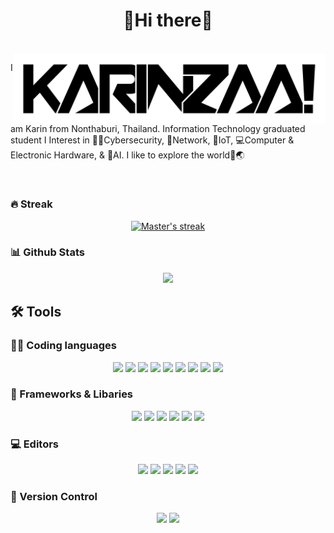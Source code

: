<h1 align="center">👋Hi there👋</h1>

<br>
<img align="right" src="https://github.com/karinzaa/karinzaa/blob/main/KARINZAALCGitHub.png"  width="500"></img>
<p align="center">
<p>I am Karin from Nonthaburi, Thailand. Information Technology graduated student  I Interest in 👩‍💻Cybersecurity, 📡Network, 📱IoT, 💻Computer & Electronic Hardware, & 🤖AI. I like to explore the world🔭🌏</p>
</p>
</br>	
		
	
### 🔥 Streak
<p align="center">
  <a href="https://github.com/DenverCoder1/github-readme-streak-stats">
    <img alt="Master's streak" src="https://streak-stats.demolab.com/?user=karinzaa&theme=monokai-metallian&hide_border=true"/>
  </a>
</p>


### 📊 Github Stats
<p align="center">
<img src="https://readme-stats.clckblog.space/api/top-langs/?username=karinzaa&layout=compact&langs_count=10&bg_color=20222e&text_color=F8D866&hide_border=true">
</p>
<!--
<p href="https://github.com/karinzaa/github-readme-stats">
  <img align="center" src="[https://github-readme-stats.vercel.app/api/pin/?username=karinzaa&repo=github-readme-stats](https://readme-stats.clckblog.space/api/top-langs/?username=karinzaa&layout=compact&langs_count=20&bg_color=20222e&text_color=F8D866&hide_border=true)"/>
</p>
-->

## 🛠 Tools

### 👨‍💻 Coding languages
<p align="center">
<img src="https://img.shields.io/badge/java-%23ED8B00.svg?style=for-the-badge&logo=java&logoColor=white">
<img src="https://img.shields.io/badge/javascript-%23323330.svg?style=for-the-badge&logo=javascript&logoColor=%23F7DF1E">
<img src="https://img.shields.io/badge/python-%2314354C.svg?style=for-the-badge&logo=python&logoColor=white)">
<img src="https://img.shields.io/badge/c%23-%23239120.svg?style=for-the-badge&logo=c-sharp&logoColor=white">
<img src="https://img.shields.io/badge/c-%2300599C.svg?style=for-the-badge&logo=c&logoColor=white">
<img src="https://img.shields.io/badge/c++-%2300599C.svg?style=for-the-badge&logo=c%2B%2B&logoColor=white">
<img src="https://img.shields.io/badge/shell_script-%23121011.svg?style=for-the-badge&logo=gnu-bash&logoColor=white">
<img src="https://img.shields.io/badge/markdown-%23000000.svg?style=for-the-badge&logo=markdown&logoColor=white">
<img src="https://img.shields.io/badge/latex-%23008080.svg?style=for-the-badge&logo=latex&logoColor=white">
</p>

### 🔌 Frameworks & Libaries
<p align="center">
  <img src="https://img.shields.io/badge/bootstrap-%23563D7C.svg?style=for-the-badge&logo=bootstrap&logoColor=white">
  <img src="https://img.shields.io/badge/node.js-6DA55F?style=for-the-badge&logo=node.js&logoColor=white">
  <img src="https://img.shields.io/badge/jquery-%230769AD.svg?style=for-the-badge&logo=jquery&logoColor=white">
  <img src="https://img.shields.io/badge/.NET-5C2D91?style=for-the-badge&logo=.net&logoColor=white">
  <img src="https://img.shields.io/badge/docker-%230db7ed.svg?style=for-the-badge&logo=docker&logoColor=white">
  <img src="https://img.shields.io/badge/NPM-%23000000.svg?style=for-the-badge&logo=npm&logoColor=white">
</p>

### 💻 Editors
<p align="center">
	<img src="https://img.shields.io/badge/VisualStudioCode-0078d7.svg?style=for-the-badge&logo=visual-studio-code&logoColor=white">
        <img src="https://img.shields.io/badge/Visual%20Studio-5C2D91.svg?style=for-the-badge&logo=visual-studio&logoColor=white">
	<img src="https://img.shields.io/badge/IntelliJIDEA-000000.svg?style=for-the-badge&logo=intellij-idea&logoColor=white">
        <img src="https://img.shields.io/badge/Eclipse-FE7A16.svg?style=for-the-badge&logo=Eclipse&logoColor=white">
	<img src="https://img.shields.io/badge/VIM-%2311AB00.svg?style=for-the-badge&logo=vim&logoColor=white">
</p>
	
### 📝 Version Control
<p align="center">
	<img src="https://img.shields.io/badge/github-%23121011.svg?style=for-the-badge&logo=github&logoColor=white">
        <img src="https://img.shields.io/badge/git-%23F05033.svg?style=for-the-badge&logo=git&logoColor=white">
</p>
